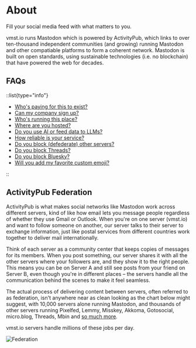 # About

Fill your social media feed with what matters to you.

vmst.io runs Mastodon which is powered by ActivityPub, which links to over ten-thousand independent communities (and growing) running Mastodon and other compatiable platforms to form a coherent network.
Mastodon is built on open standards, using sustainable technologies (i.e. no blockchain) that have powered the web for decades.

## FAQs

::list{type="info"}

- [Who's paying for this to exist?](/funding)
- [Can my company sign up?](/rules/brands)
- [Who's running this place?](/about/staff)
- [Where are you hosted?](/infrastructure)
- [Do you use AI or feed data to LLMs?](/about/ai)
- [How reliable is your service?](/infrastructure/monitoring)
- [Do you block (defederate) other servers?](/about/defederation)
- [Do you block Threads?](/rules/threads)
- [Do you block Bluesky?](/rules/bridges#bluesky)
- [Will you add my favorite custom emoji?](/about/emoji)

::

## ActivityPub Federation

ActivityPub is what makes social networks like Mastodon work across different servers, kind of like how email lets you message people regardless of whether they use Gmail or Outlook.
When you're on one server (vmst.io) and want to follow someone on another, our server talks to their server to exchange information, just like postal services from different countries work together to deliver mail internationally.

Think of each server as a community center that keeps copies of messages for its members.
When you post something, our server shares it with all the other servers where your followers are, and they show it to the right people.
This means you can be on Server A and still see posts from your friend on Server B, even though you're in different places – the servers handle all the communication behind the scenes to make it feel seamless.

The actual process of delivering content between servers, often referred to as federation, isn't anywhere near as clean looking as the chart below might suggest, with 10,000 servers alone running Mastodon, and thousands of other servers running Pixelfed, Lemmy, Misskey, Akkoma, Gotosocial, micro.blog, Threads, Mbin and [so much more](https://fedidb.org/software).

vmst.io servers handle millions of these jobs per day.

![Federation](/federation.png)
